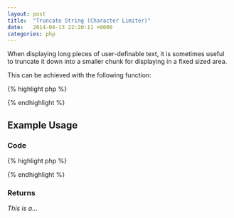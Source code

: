 ```yaml
---
layout: post
title:  "Truncate String (Character Limiter)"
date:   2014-04-13 22:20:11 +0000
categories: php
---
```


When displaying long pieces of user-definable text, it is sometimes useful to truncate it down into a smaller chunk for displaying in a fixed sized area.

This can be achieved with the following function:

{% highlight php %}
<?php
function truncate($text, $length) {
    if(strlen($text) <= $length) return $text;
    return substr($text, 0, $length) . '...';
}
?>
{% endhighlight %}

## Example Usage

### Code

{% highlight php %}
<?php
echo truncate('This is a very long piece of text', 9);
?>
{% endhighlight %}

### Returns

_This is a..._